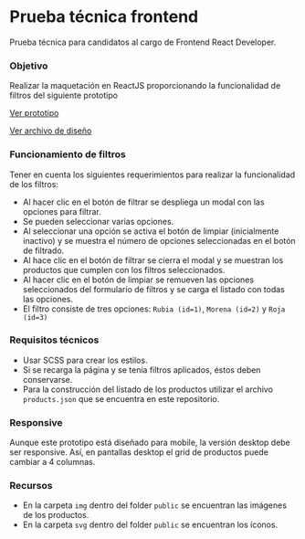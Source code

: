 # Prueba técnica frontend
Prueba técnica para candidatos al cargo de Frontend React Developer.

### Objetivo
Realizar la maquetación en ReactJS proporcionando la funcionalidad de filtros del siguiente prototipo

[Ver prototipo](https://www.figma.com/proto/iAtVRRkGIwqbbz2LGApCtY/Frontend-Test?node-id=73%3A303&viewport=-555%2C2051%2C1.1058835983276367&scaling=scale-down "Prototipo")

[Ver archivo de diseño](https://www.figma.com/file/iAtVRRkGIwqbbz2LGApCtY/Frontend-Test?node-id=0%3A1 "Archivo de diseño")

### Funcionamiento de filtros
Tener en cuenta los siguientes requerimientos para realizar la funcionalidad de los filtros:
* Al hacer clic en el botón de filtrar se despliega un modal con las opciones para filtrar.
* Se pueden seleccionar varias opciones.
* Al seleccionar una opción se activa el botón de limpiar (inicialmente inactivo) y se muestra el número de opciones seleccionadas en el botón de filtrado.
* Al hace clic en el botón de filtrar se cierra el modal y se muestran los productos que cumplen con los filtros seleccionados.
* Al hacer clic en el botón de limpiar se remueven las opciones seleccionados del formulario de filtros y se carga el listado con todas las opciones.
* El filtro consiste de tres opciones: ```Rubia (id=1)```, ```Morena (id=2)``` y ```Roja (id=3)```

### Requisitos técnicos
* Usar SCSS para crear los estilos.
* Si se recarga la página y se tenía filtros aplicados, éstos deben conservarse.
* Para la construcción del listado de los productos utilizar el archivo ```products.json``` que se encuentra en este repositorio.

### Responsive
Aunque este prototipo está diseñado para mobile, la versión desktop debe ser responsive. Así, en pantallas desktop el grid de productos puede cambiar a 4 columnas.

### Recursos
* En la carpeta ```img``` dentro del folder ```public``` se encuentran las imágenes de los productos.
* En la carpeta ```svg``` dentro del folder ```public``` se encuentran los íconos.
